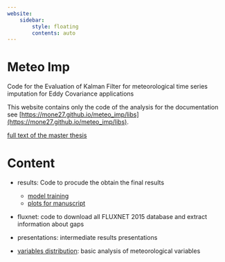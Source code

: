 ```yaml
---
website:
    sidebar:
        style: floating
        contents: auto
---
```

# Meteo Imp

Code for the Evaluation of Kalman Filter for meteorological time series imputation for Eddy Covariance applications

This website contains only the code of the analysis for the documentation see [https://mone27.github.io/meteo_imp/libs](https://mone27.github.io/meteo_imp/libs).

[full text of the master thesis](https://github.com/mone27/meteo_imp/raw/master/manuscript/Master%20Thesis%20-%20Evaluation%20of%20Kalman%20filter%20for%20meteorological%20time%20series%20imputation%20for%20Eddy%20Covariance%20applications%20-%20Simone%20Massaro/Thesis.pdf)

# Content

- results: Code to procude the obtain the final results
    - [model training](results/model_training.ipynb)
    - [plots for manuscript](results/result_plots.ipynb)

- fluxnet: code to download all FLUXNET 2015 database and extract information about gaps

- presentations: intermediate results presentations

- [variables distribution](results/var_distribution.ipynb): basic analysis of meteorological variables




